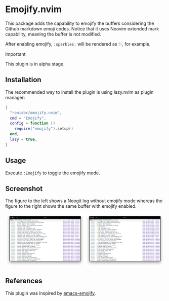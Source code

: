 # Emojify.nvim

This package adds the capability to emojify the buffers considering the Github markdown emoji codes.
Notice that it uses Neovim extended mark capability, meaning the buffer is not modified.

After enabling emojify, `:sparkles:` will be rendered as ✨, for example.

> [!IMPORTANT]
> This plugin is in alpha stage.

## Installation

The recommended way to install the plugin is using lazy.nvim as plugin manager:

```lua
{
  "ronisbr/emojify.nvim",
  cmd = "Emojify",
  config = function ()
    require("emojify").setup()
  end,
  lazy = true,
}
```
## Usage

Execute `:Emojify` to toggle the emojify mode.

## Screenshot

The figure to the left shows a Neogit log without emojify mode whereas the figure to the
right shows the same buffer with emojify enabled.

![Emojify](./screenshots/emojify.png)

## References

This plugin was inspired by [emacs-emojify](https://github.com/iqbalansari/emacs-emojify).
